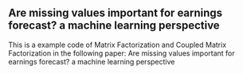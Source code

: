 ## Are missing values important for earnings forecast? a machine learning perspective
This is a example code of Matrix Factorization and Coupled Matrix Factorization in the following paper: 
Are missing values important for earnings forecast? a machine learning perspective
